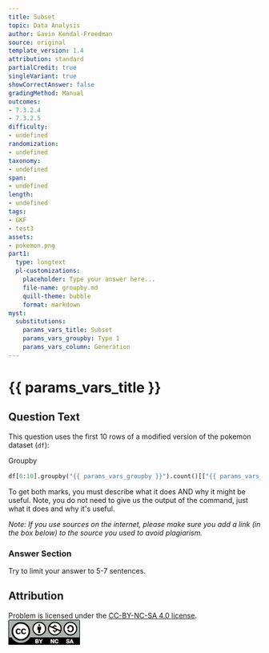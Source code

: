 ```yaml
---
title: Subset
topic: Data Analysis
author: Gavin Kendal-Freedman
source: original
template_version: 1.4
attribution: standard
partialCredit: true
singleVariant: true
showCorrectAnswer: false
gradingMethod: Manual
outcomes:
- 7.3.2.4
- 7.3.2.5
difficulty:
- undefined
randomization:
- undefined
taxonomy:
- undefined
span:
- undefined
length:
- undefined
tags:
- GKF
- test3
assets:
- pokemon.png
part1:
  type: longtext
  pl-customizations:
    placeholder: Type your answer here...
    file-name: groupby.md
    quill-theme: bubble
    format: markdown
myst:
  substitutions:
    params_vars_title: Subset
    params_vars_groupby: Type 1
    params_vars_column: Generation
---
```

# {{ params_vars_title }}

## Question Text

This question uses the first 10 rows of a modified version of the pokemon dataset (`df`):

<pl-figure file-name="pokemon.png" directory="clientFilesQuestion"></pl-figure>

<div class="card my-2">
<div class="card-header">Groupby</div>
<div class="card-body">

```python
df[0:10].groupby("{{ params_vars_groupby }}").count()[["{{ params_vars_column }}"]]
```

To get both marks, you must describe what it does AND why it might be useful.
Note, you do not need to give us the output of the command, just what it does and why it's useful.

*Note: If you use sources on the internet, please make sure you add a link (in the box below) to the source you used to avoid plagiarism.*

</div>
</div>

### Answer Section

Try to limit your answer to 5-7 sentences.

## Attribution

Problem is licensed under the [CC-BY-NC-SA 4.0 license](https://creativecommons.org/licenses/by-nc-sa/4.0/).<br> ![The Creative Commons 4.0 license requiring attribution-BY, non-commercial-NC, and share-alike-SA license.](https://raw.githubusercontent.com/firasm/bits/master/by-nc-sa.png)
